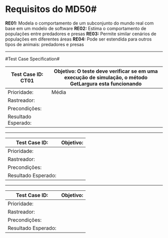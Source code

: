 # Requisitos do MD50#

**RE01:** Modela o comportamento de um subconjunto do mundo real com base em um modelo de software
**RE02:** Estima o comportamento de populações entre predadores e presas
**RE03:** Permite similar cenários de populações em diferentes áreas
**RE04:** Pode ser estendida para outros tipos de animais: predadores e presas  

***

#Test Case Specification#

| Test Case ID: CT01   	| Objetivo: O teste deve verificar se em uma execução de simulação, o método GetLargura esta funcionando 	|
|---------------------	|-----------	|
| Prioridade:         	|    Média     	|
| Rastreador:         	|           	|
| Precondições:       	|           	|
| Resultado Esperado: 	|           	|

***

| Test Case ID:       	| Objetivo: 	|
|---------------------	|-----------	|
| Prioridade:         	|           	|
| Rastreador:         	|           	|
| Precondições:       	|           	|
| Resultado Esperado: 	|           	|

***

| Test Case ID:       	| Objetivo: 	|
|---------------------	|-----------	|
| Prioridade:         	|           	|
| Rastreador:         	|           	|
| Precondições:       	|           	|
| Resultado Esperado: 	|           	|
